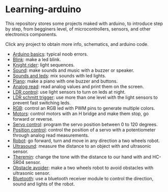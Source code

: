 # Learning-arduino

This repository stores some projects maked with arduino, to introduce step by step, from begginers level, of microcontrollers, sensors, and other electronics components. 

Click any project to obtain more info, schematics, and arduino code.

* [Arduino basics](https://github.com/JaledMC/Learning-arduino/wiki): typical noob errors.
* [Blink](https://github.com/JaledMC/Learning-arduino/wiki/Blink): make a led blink.
* [Knight rider](https://github.com/JaledMC/Learning-arduino/wiki/Knight-rider): light sequences.
* [Sound](https://github.com/JaledMC/Learning-arduino/wiki/Sound): make sounds and music with a buzzer or speaker.
* [Sounds and leds](https://github.com/JaledMC/Learning-arduino/wiki/Sounds-and-leds): mix sounds with led lights.
* [Piano](https://github.com/JaledMC/Learning-arduino/wiki/Piano): make a piano with one buzzer and buttons.
* [Analog read](https://github.com/JaledMC/Learning-arduino/wiki/Analog-read): read analog values and print them on the screen.
* [LDR control](https://github.com/JaledMC/Learning-arduino/wiki/LDR-control): use light sensors to turn on leds at night.
* [LDR schmitt trigger](https://github.com/JaledMC/Learning-arduino/wiki/LDR-schmitt-trigger): use more than one level with the light sensors to prevent fast switching leds.
* [RGB](https://github.com/JaledMC/Learning-arduino/wiki/RGB): control an RGB led with PWM pins to generate multiple colors.
* [Motors](https://github.com/JaledMC/Learning-arduino/wiki/Motors): control motors with an H bridge and make them stop, go forward or reverse. 
* [Servo control](https://github.com/JaledMC/Learning-arduino/wiki/Servo-control): program the servo position between 0 to 120 degrees.
* [Position control](https://github.com/JaledMC/Learning-arduino/wiki/Position-control): control the position of a servo with a potentiometer through analog read measurements.
* [Robot](https://github.com/JaledMC/Learning-arduino/wiki/Robot): go forward, turn and move in any direction a two wheels robot.
* [Ultrasound](https://github.com/JaledMC/Learning-arduino/wiki/Ultrasound): measure the distance to an object with and ultrasonic sensor.
* [Theremin](https://github.com/JaledMC/Learning-arduino/wiki/Theremin): change the tone with the distance to our hand with and HC-SR04 sensor.
* [Obstacle avoider](https://github.com/JaledMC/Learning-arduino/wiki/Obstacle-avoider): make a two wheels robot to avoid obstacles with ultrasonic sensor.
* [Bluetooth](https://github.com/JaledMC/Learning-arduino/wiki/Bluetooth): use a bluetooth receiver module to control the direction, sound and lights of the robot.
